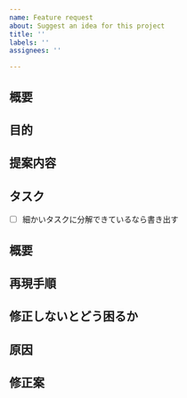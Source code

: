 ```yaml
---
name: Feature request
about: Suggest an idea for this project
title: ''
labels: ''
assignees: ''

---
```


<!-- あくまでテンプレートなので必ずしもすべての項目を埋めなくてよい -->

<!-- 要望のテンプレート -->
## 概要
## 目的
## 提案内容
## タスク
- [ ] 細かいタスクに分解できているなら書き出す

<!-- 不具合のテンプレート -->
## 概要
## 再現手順
## 修正しないとどう困るか
## 原因
## 修正案

